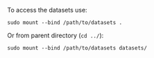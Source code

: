 To access the datasets use:

`sudo mount --bind /path/to/datasets .`

Or from parent directory (`cd ../`):

`sudo mount --bind /path/to/datasets datasets/`
